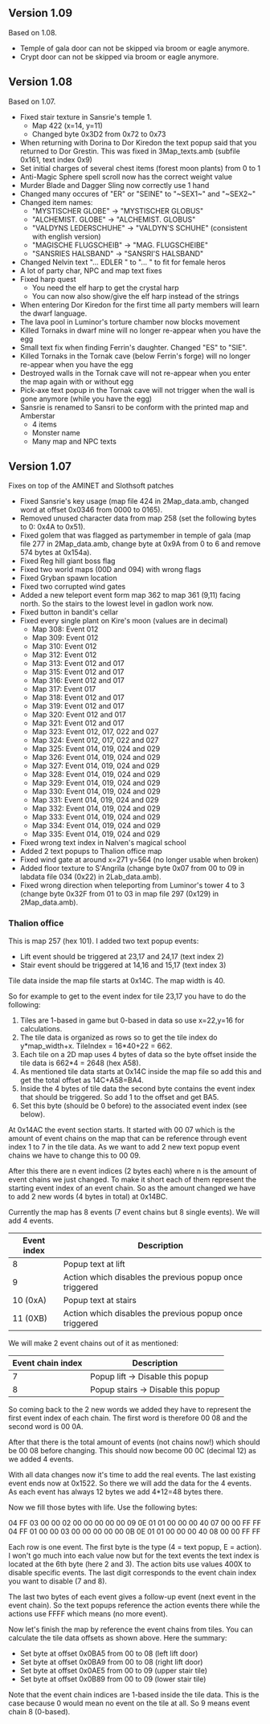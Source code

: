 ## Version 1.09

Based on 1.08.

- Temple of gala door can not be skipped via broom or eagle anymore.
- Crypt door can not be skipped via broom or eagle anymore.

## Version 1.08

Based on 1.07.

- Fixed stair texture in Sansrie's temple 1.
  - Map 422 (x=14, y=11)
  - Changed byte 0x3D2 from 0x72 to 0x73
- When returning with Dorina to Dor Kiredon the text
  popup said that you returned to Dor Grestin. This was
  fixed in 3Map_texts.amb (subfile 0x161, text index 0x9)
- Set initial charges of several chest items (forest moon plants) from 0 to 1
- Anti-Magic Sphere spell scroll now has the correct weight value
- Murder Blade and Dagger Sling now correctly use 1 hand
- Changed many occures of "ER" or "SEINE" to "~SEX1~" and "~SEX2~"
- Changed item names:
  - "MYSTISCHER GLOBE" -> "MYSTISCHER GLOBUS"
  - "ALCHEMIST. GLOBE" -> "ALCHEMIST. GLOBUS"
  - "VALDYNS LEDERSCHUHE" -> "VALDYN'S SCHUHE" (consistent with english version)
  - "MAGISCHE FLUGSCHEIB" -> "MAG. FLUGSCHEIBE"
  - "SANSRIES HALSBAND" -> "SANSRI'S HALSBAND"
- Changed Nelvin text "... EDLER <held>" to "... <held>" to fit for female heros
- A lot of party char, NPC and map text fixes
- Fixed harp quest
  - You need the elf harp to get the crystal harp
  - You can now also show/give the elf harp instead of the strings
- When entering Dor Kiredon for the first time all party members will learn the dwarf language.
- The lava pool in Luminor's torture chamber now blocks movement
- Killed Tornaks in dwarf mine will no longer re-appear when you have the egg
- Small text fix when finding Ferrin's daughter. Changed "ES" to "SIE".
- Killed Tornaks in the Tornak cave (below Ferrin's forge) will no longer re-appear when you have the egg
- Destroyed walls in the Tornak cave will not re-appear when you enter the map again with or without egg
- Pick-axe text popup in the Tornak cave will not trigger when the wall is gone anymore (while you have the egg)
- Sansrie is renamed to Sansri to be conform with the printed map and Amberstar
  - 4 items
  - Monster name
  - Many map and NPC texts

## Version 1.07

Fixes on top of the AMINET and Slothsoft patches

- Fixed Sansrie's key usage (map file 424 in 2Map_data.amb, changed word at offset 0x0346 from 0000 to 0165).
- Removed unused character data from map 258 (set the following bytes to 0: 0x4A to 0x51).
- Fixed golem that was flagged as partymember in temple of gala (map file 277 in 2Map_data.amb, change byte at 0x9A from 0 to 6 and remove 574 bytes at 0x154a).
- Fixed Reg hill giant boss flag
- Fixed two world maps (00D and 094) with wrong flags
- Fixed Gryban spawn location
- Fixed two corrupted wind gates
- Added a new teleport event form map 362 to map 361 (9,11) facing north. So the stairs to the lowest level in gadlon work now.
- Fixed button in bandit's cellar
- Fixed every single plant on Kire's moon (values are in decimal)
    - Map 308: Event 012
    - Map 309: Event 012
    - Map 310: Event 012
    - Map 312: Event 012
    - Map 313: Event 012 and 017
    - Map 315: Event 012 and 017
    - Map 316: Event 012 and 017
    - Map 317: Event 017
    - Map 318: Event 012 and 017
    - Map 319: Event 012 and 017
    - Map 320: Event 012 and 017
    - Map 321: Event 012 and 017
    - Map 323: Event 012, 017, 022 and 027
    - Map 324: Event 012, 017, 022 and 027
    - Map 325: Event 014, 019, 024 and 029
    - Map 326: Event 014, 019, 024 and 029
    - Map 327: Event 014, 019, 024 and 029
    - Map 328: Event 014, 019, 024 and 029
    - Map 329: Event 014, 019, 024 and 029
    - Map 330: Event 014, 019, 024 and 029
    - Map 331: Event 014, 019, 024 and 029
    - Map 332: Event 014, 019, 024 and 029
    - Map 333: Event 014, 019, 024 and 029
    - Map 334: Event 014, 019, 024 and 029
    - Map 335: Event 014, 019, 024 and 029
- Fixed wrong text index in Nalven's magical school
- Added 2 text popups to Thalion office map
- Fixed wind gate at around x=271 y=564 (no longer usable when broken)
- Added floor texture to S'Angrila (change byte 0x07 from 00 to 09 in labdata file 034 (0x22) in 2Lab_data.amb).
- Fixed wrong direction when teleporting from Luminor's tower 4 to 3 (change byte 0x32F from 01 to 03 in map file 297 (0x129) in 2Map_data.amb).


### Thalion office

This is map 257 (hex 101). I added two text popup events:
- Lift event should be triggered at 23,17 and 24,17 (text index 2)
- Stair event should be triggered at 14,16 and 15,17 (text index 3)

Tile data inside the map file starts at 0x14C. The map width is 40.

So for example to get to the event index for tile 23,17 you have to do the following:
1. Tiles are 1-based in game but 0-based in data so use x=22,y=16 for calculations.
2. The tile data is organized as rows so to get the tile index do y\*map_width+x. TileIndex = 16\*40+22 = 662.
3. Each tile on a 2D map uses 4 bytes of data so the byte offset inside the tile data is 662\*4 = 2648 (hex A58).
4. As mentioned tile data starts at 0x14C inside the map file so add this and get the total offset as 14C+A58=BA4.
5. Inside the 4 bytes of tile data the second byte contains the event index that should be triggered. So add 1 to the offset and get BA5.
6. Set this byte (should be 0 before) to the associated event index (see below).

At 0x14AC the event section starts. It started with 00 07 which is the amount of event chains on the map that can be reference through event index 1 to 7
in the tile data. As we want to add 2 new text popup event chains we have to change this to 00 09.

After this there are n event indices (2 bytes each) where n is the amount of event chains we just changed.
To make it short each of them represent the starting event index of an event chain.
So as the amount changed we have to add 2 new words (4 bytes in total) at 0x14BC.

Currently the map has 8 events (7 event chains but 8 single events). We will add 4 events.

Event index | Description
--- | ---
8 | Popup text at lift
9 | Action which disables the previous popup once triggered
10 (0xA) | Popup text at stairs
11 (0XB) | Action which disables the previous popup once triggered

We will make 2 event chains out of it as mentioned:

Event chain index | Description
--- | ---
7 | Popup lift -> Disable this popup
8 | Popup stairs -> Disable this popup

So coming back to the 2 new words we added they have to represent the first event index of each chain.
The first word is therefore 00 08 and the second word is 00 0A.

After that there is the total amount of events (not chains now!) which should be 00 08 before changing.
This should now become 00 0C (decimal 12) as we added 4 events.

With all data changes now it's time to add the real events. The last existing event ends now at 0x1522.
So there we will add the data for the 4 events. As each event has always 12 bytes we add 4\*12=48 bytes there.

Now we fill those bytes with life. Use the following bytes:

04 FF 03 00 00 02 00 00 00 00 00 09
0E 01 01 00 00 00 40 07 00 00 FF FF
04 FF 01 00 00 03 00 00 00 00 00 0B
0E 01 01 00 00 00 40 08 00 00 FF FF

Each row is one event. The first byte is the type (4 = text popup, E = action). I won't go much into each
value now but for the text events the text index is located at the 6th byte (here 2 and 3).
The action bits use values 400X to disable specific events. The last digit corresponds to the event chain
index you want to disable (7 and 8).

The last two bytes of each event gives a follow-up event (next event in the event chain). So the text
popups reference the action events there while the actions use FFFF which means (no more event).

Now let's finish the map by reference the event chains from tiles. You can calculate the tile data offsets
as shown above. Here the summary:

- Set byte at offset 0x0BA5 from 00 to 08 (left lift door)
- Set byte at offset 0x0BA9 from 00 to 08 (right lift door)
- Set byte at offset 0x0AE5 from 00 to 09 (upper stair tile)
- Set byte at offset 0x0B89 from 00 to 09 (lower stair tile)

Note that the event chain indices are 1-based inside the tile data. This is the case because 0 would mean
no event on the tile at all. So 9 means event chain 8 (0-based).